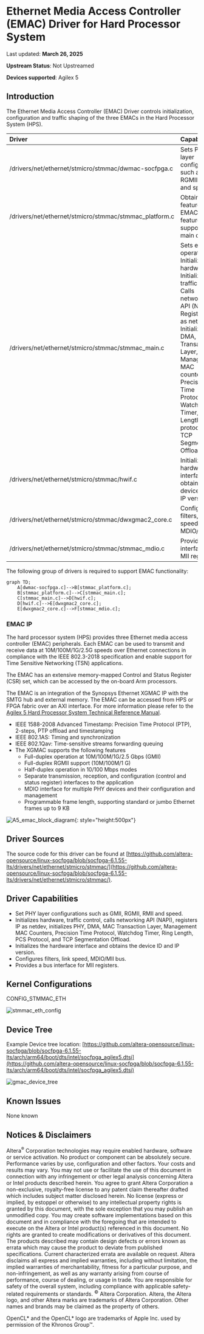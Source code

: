# **Ethernet Media Access Controller (EMAC) Driver for Hard Processor System**

Last updated: **March 26, 2025** 

**Upstream Status**: Not Upstreamed

**Devices supported**: Agilex 5

## **Introduction**

The Ethernet Media Access Controller (EMAC) Driver controls initialization, configuration and traffic shaping of the three EMACs in the Hard Processor System (HPS).

| Driver | Capability |
|:-------|:----------|
| /drivers/net/ethernet/stmicro/stmmac/dwmac-socfpga.c | Sets PHY layer configuration such as GMII, RGMII, RMII and speed. |
| /drivers/net/ethernet/stmicro/stmmac/stmmac_platform.c | Obtains the features EMAC features supported to main driver |
| /drivers/net/ethernet/stmicro/stmmac/stmmac_main.c | Sets ethtool operations<br> Initializes hardware<br> Initializes traffic control<br> Calls networking API (NAPI)<br> Registers IP as netdev<br> Initialize PHY, DMA, MAC Transaction Layer, Management MAC counters, Precision Time Protocol, Watchdog Timer, Ring Length, PCS protocol and TCP Segmentation Offload | 
| /drivers/net/ethernet/stmicro/stmmac/hwif.c | Initializes hardware interface and obtains device ID and IP version |
| /drivers/net/ethernet/stmicro/stmmac/dwxgmac2_core.c | Configures filters, link speed, MDIO/MII bus |
| /drivers/net/ethernet/stmicro/stmmac/stmmac_mdio.c | Provides bus interface for MII registers |

The following group of drivers is required to support EMAC functionality:

```mermaid
graph TD;
    A[dwmac-socfpga.c]-->B[stmmac_platform.c];
    B[stmmac_platform.c]-->C[stmmac_main.c];
    C[stmmac_main.c]-->D[hwif.c]; 
    D[hwif.c]-->E[dwxgmac2_core.c];
    E[dwxgmac2_core.c]-->F[stmmac_mdio.c];  
```

### **EMAC IP**

The hard processor system (HPS) provides three Ethernet media access controller
(EMAC) peripherals.
Each EMAC can be used to transmit and receive data at 10M/100M/1G/2.5G speeds
over Ethernet connections in compliance with the IEEE 802.3-2018 specification and
enable support for Time Sensitive Networking (TSN) applications.

The EMAC has an extensive memory-mapped Control and Status Register (CSR) set,
which can be accessed by the on-board Arm processors.

The EMAC is an integration of the Synopsys Ethernet XGMAC IP with the SMTG hub and
external memory. The EMAC can be accessed from HPS or FPGA fabric over an AXI
interface. For more information please refer to the [Agilex 5 Hard Processor System Technical Reference Manual](https://www.intel.com/content/www/us/en/docs/programmable/814346).

* IEEE 1588-2008 Advanced Timestamp: Precision Time Protocol (PTP), 2-steps, PTP offload and timestamping
* IEEE 802.1AS: Timing and synchronization
* IEEE 802.1Qav: Time-sensitive streams forwarding queuing
* The XGMAC supports the following features
  * Full-duplex operation at 10M/100M/1G/2.5 Gbps (GMII)
  * Full-duplex RGMII support (10M/100M/1 G)
  * Half-duplex operation in 10/100 Mbps modes
  * Separate transmission, reception, and configuration (control and status register) interfaces to the application
  * MDIO interface for multiple PHY devices and their configuration and management
  * Programmable frame length, supporting standard or jumbo Ethernet frames up to 9 KB

![A5_emac_block_diagram](images/A5_EMAC_Block_Diagram.png){: style="height:500px"}

## **Driver Sources**

The source code for this driver can be found at [https://github.com/altera-opensource/linux-socfpga/blob/socfpga-6.1.55-lts/drivers/net/ethernet/stmicro/stmmac/](https://github.com/altera-opensource/linux-socfpga/blob/socfpga-6.1.55-lts/drivers/net/ethernet/stmicro/stmmac/).  

## **Driver Capabilities**

* Set PHY layer configurations such as GMII, RGMII, RMII and speed.
* Initializes hardware, traffic control, calls networking API (NAPI), registers IP as netdev, initializes PHY, DMA, MAC Transaction Layer, Management MAC Counters, Precision Time Protocol, Watchdog Timer, Ring Length, PCS Protocol, and TCP Segmentation Offload.
* Initializes the hardware interface and obtains the device ID and IP version.
* Configures filters, link speed, MDIO/MII bus.
* Provides a bus interface for MII registers.

## **Kernel Configurations**

CONFIG_STMMAC_ETH

![stmmac_eth_config](images/STMMAC_ETH_CONFIG.png)

## **Device Tree**

Example Device tree location: [https://github.com/altera-opensource/linux-socfpga/blob/socfpga-6.1.55-lts/arch/arm64/boot/dts/intel/socfpga_agilex5.dtsi](https://github.com/altera-opensource/linux-socfpga/blob/socfpga-6.1.55-lts/arch/arm64/boot/dts/intel/socfpga_agilex5.dtsi)

![gmac_device_tree](images/gmac_device_tree.png)

## **Known Issues**

None known

## Notices & Disclaimers

Altera<sup>&reg;</sup> Corporation technologies may require enabled hardware, software or service activation.
No product or component can be absolutely secure. 
Performance varies by use, configuration and other factors.
Your costs and results may vary. 
You may not use or facilitate the use of this document in connection with any infringement or other legal analysis concerning Altera or Intel products described herein. You agree to grant Altera Corporation a non-exclusive, royalty-free license to any patent claim thereafter drafted which includes subject matter disclosed herein.
No license (express or implied, by estoppel or otherwise) to any intellectual property rights is granted by this document, with the sole exception that you may publish an unmodified copy. You may create software implementations based on this document and in compliance with the foregoing that are intended to execute on the Altera or Intel product(s) referenced in this document. No rights are granted to create modifications or derivatives of this document.
The products described may contain design defects or errors known as errata which may cause the product to deviate from published specifications.  Current characterized errata are available on request.
Altera disclaims all express and implied warranties, including without limitation, the implied warranties of merchantability, fitness for a particular purpose, and non-infringement, as well as any warranty arising from course of performance, course of dealing, or usage in trade.
You are responsible for safety of the overall system, including compliance with applicable safety-related requirements or standards. 
<sup>&copy;</sup> Altera Corporation.  Altera, the Altera logo, and other Altera marks are trademarks of Altera Corporation.  Other names and brands may be claimed as the property of others. 

OpenCL* and the OpenCL* logo are trademarks of Apple Inc. used by permission of the Khronos Group™. 
